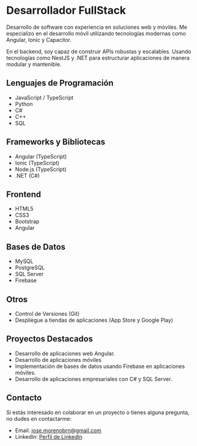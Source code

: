 #  Desarrollador FullStack

Desarrollo de software con experiencia en soluciones web y móviles. Me especializo en el desarrollo móvil utilizando tecnologías modernas como Angular, Ionic y Capacitor.

En el backend, soy capaz de construir APIs robustas y escalables. Usando tecnologías como NestJS y .NET para estructurar aplicaciones de manera modular y mantenible.

## Lenguajes de Programación
- JavaScript / TypeScript
- Python
- C#
- C++
- SQL


## Frameworks y Bibliotecas
- Angular (TypeScript)
- Ionic (TypeScript)
- Node.js (TypeScript)
- .NET (C#)

## Frontend
- HTML5
- CSS3
- Bootstrap
- Angular


## Bases de Datos
- MySQL
- PostgreSQL
- SQL Server
- Firebase

## Otros
- Control de Versiones (Git)
- Despliegue a tiendas de aplicaciones (App Store y Google Play)

## Proyectos Destacados
- Desarrollo de aplicaciones web Angular.
- Desarrollo de aplicaciones móviles
- Implementación de bases de datos usando Firebase en aplicaciones móviles.
- Desarrollo de aplicaciones empresariales con C# y SQL Server.

## Contacto
Si estás interesado en colaborar en un proyecto o tienes alguna pregunta, no dudes en contactarme:

- Email: jose.morenobrn@gmail.com
- LinkedIn: [Perfil de LinkedIn](https://www.linkedin.com/in/juanjosemorenobarron/)
